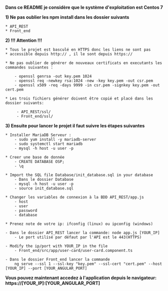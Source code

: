 **Dans ce README je considère que le système d'exploitation est Centos 7**



**1) Ne pas oublier les npm install dans les dossier suivants**

	* API_REST	
	* Front_end

**2) !!!  Attention !!!**

	* Tous le projet est basculé en HTTPS donc les liens ne sont pas
	* accessible depuis http:// , il le sont depuis https://
	
	* Ne pas oublier de générer de nouveaux certificats en executants les commandes suivantes :
	
		- openssl genrsa -out key.pem 1024
		- openssl req -newkey rsa:1024 -new -key key.pem -out csr.pem
		- openssl x509 -req -days 9999 -in csr.pem -signkey key.pem -out cert.pem
		
	* Les trois fichiers générer doivent être copié et placé dans les dossier suivants:
	
		 - API_REST/ssl/
		 - Front_end/ssl/

	
**3) Ensuite pour lancer le projet il faut suivre les étapes suivantes**

	* Installer MariaDB Serveur :
		- sudo yum install -y mariadb-server
		- sudo systemctl start mariadb
		- mysql -h host -u user -p
	
	* Creer une base de donnée
		- CREATE DATABASE OSP;
		- \q
	
	* Import the SQL file Database/init_database.sql in your database
		- Dans le dossier Database
		- mysql -h host -u user -p
		- source init_database.sql
	
	* Changer les variables de connexion à la BDD API_REST/app.js
		- host
		- user
		- password
		- database

	* Prenez note de votre ip: ifconfig (linux) ou ipconfig (windows)

	- Dans le dossier API_REST lancer la commande: node app.js [YOUR_IP]
		- Le port utilisé par défaut par l'API est le 443(HTTPS)
	
	- Modify the ip/port with YOUR_IP in the file
		- Front_end/src/app/user-card/user-card.component.ts
		
	- Dans le dossier Front_end lancer la commande
		ng serve --ssl 1 --ssl-key "key.pem" --ssl-cert "cert.pem" --host [YOUR_IP] --port [YOUR_ANGULAR_PORT]
		


	
**Vous pouvez maintenant accedez à l'application depuis le navigateur: https://[YOUR_IP]:[YOUR_ANGULAR_PORT]**

	 
